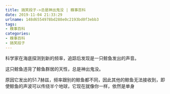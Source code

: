 ```yaml
---
title: 搞笑段子->总是神出鬼没 | 糗事百科
date: 2019-11-04 21:33:29
urlname: 148d6554978bd288e0c2193bd0f3ebb3
tags: 
- 糗事百科
categories:
- 糗事百科
- 搞笑段子
---
```

科学家在海底探测到新的频率，追踪后发现是一只鲸鱼发出的声音。

这只鲸鱼违背了鲸鱼群居的天性，总是神出鬼没。

原因它发出的51.7赫兹，频率跟别的鲸鱼都不同，因此其他的鲸鱼无法接收到，即使鲸鱼的声波可以传绕半个地球，它现在就像你一样，依然是单身


